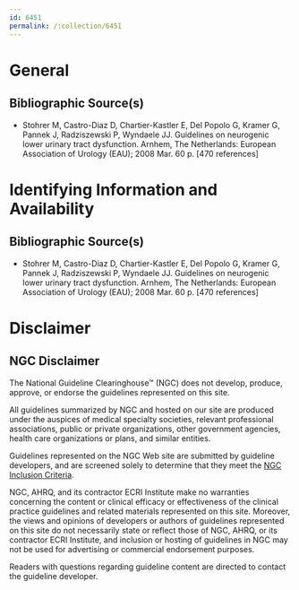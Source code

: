 ```yaml
---
id: 6451
permalink: /:collection/6451
---
```


# General

## Bibliographic Source(s)

- Stohrer M, Castro-Diaz D, Chartier-Kastler E, Del Popolo G, Kramer G, Pannek J, Radziszewski P, Wyndaele JJ. Guidelines on neurogenic lower urinary tract dysfunction. Arnhem, The Netherlands: European Association of Urology (EAU); 2008 Mar. 60 p. [470 references]

# Identifying Information and Availability

## Bibliographic Source(s)

- Stohrer M, Castro-Diaz D, Chartier-Kastler E, Del Popolo G, Kramer G, Pannek J, Radziszewski P, Wyndaele JJ. Guidelines on neurogenic lower urinary tract dysfunction. Arnhem, The Netherlands: European Association of Urology (EAU); 2008 Mar. 60 p. [470 references]

# Disclaimer

## NGC Disclaimer

The National Guideline Clearinghouse™ (NGC) does not develop, produce, approve, or endorse the guidelines represented on this site.

All guidelines summarized by NGC and hosted on our site are produced under the auspices of medical specialty societies, relevant professional associations, public or private organizations, other government agencies, health care organizations or plans, and similar entities.

Guidelines represented on the NGC Web site are submitted by guideline developers, and are screened solely to determine that they meet the [NGC Inclusion Criteria](/help-and-about/summaries/inclusion-criteria).

NGC, AHRQ, and its contractor ECRI Institute make no warranties concerning the content or clinical efficacy or effectiveness of the clinical practice guidelines and related materials represented on this site. Moreover, the views and opinions of developers or authors of guidelines represented on this site do not necessarily state or reflect those of NGC, AHRQ, or its contractor ECRI Institute, and inclusion or hosting of guidelines in NGC may not be used for advertising or commercial endorsement purposes.

Readers with questions regarding guideline content are directed to contact the guideline developer.

